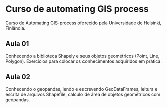 # Curso de automating GIS process
Curso de Automating GIS-process oferecido pela Universidade de Helsinki, Finlândia.

## Aula 01
Conhecendo a biblioteca Shapely e seus objetos geométricos (Point, Line, Polygon).
Exercícios para colocar os conhecimentos adquiridos em prática.

## Aula 02
Conhecendo o geopandas, lendo e escrevendo GeoDataFrames, leitura e escrita de arquivos Shapefile, cálculo de área de objetos geométricos com geopandas.

